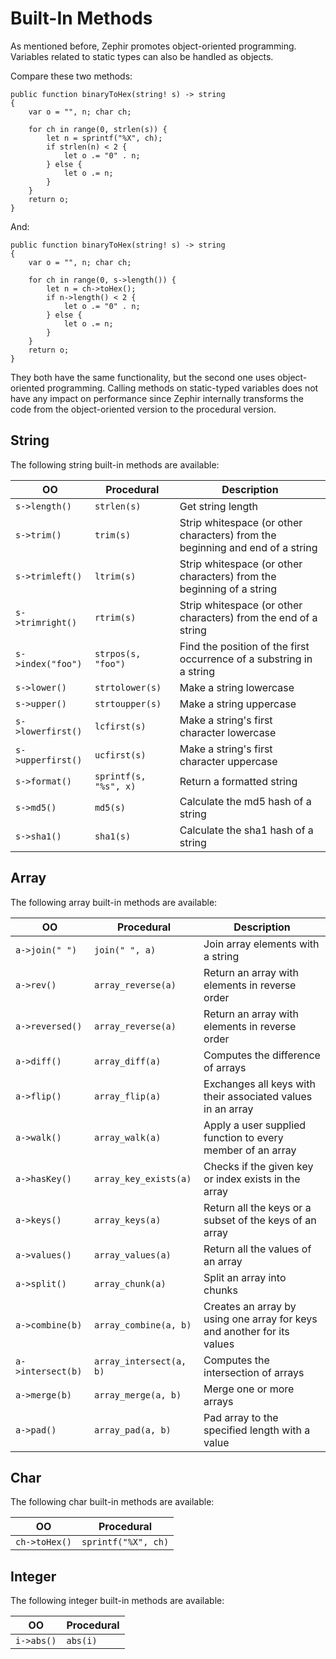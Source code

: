 # Built-In Methods

As mentioned before, Zephir promotes object-oriented programming. Variables related to static types can also be handled as objects.

Compare these two methods:

```zephir
public function binaryToHex(string! s) -> string
{
    var o = "", n; char ch;

    for ch in range(0, strlen(s)) {
        let n = sprintf("%X", ch);
        if strlen(n) < 2 {
            let o .= "0" . n;
        } else {
            let o .= n;
        }
    }
    return o;
}
```

And:

```zephir
public function binaryToHex(string! s) -> string
{
    var o = "", n; char ch;

    for ch in range(0, s->length()) {
        let n = ch->toHex();
        if n->length() < 2 {
            let o .= "0" . n;
        } else {
            let o .= n;
        }
    }
    return o;
}
```

They both have the same functionality, but the second one uses object-oriented programming. Calling methods on static-typed variables does not have any impact on performance since Zephir internally transforms the code from the object-oriented version to the procedural version.

<a name='string'></a>

## String

The following string built-in methods are available:

| OO                   | Procedural            | Description                                                                   |
| -------------------- | --------------------- | ----------------------------------------------------------------------------- |
| `s->length()`     | `strlen(s)`           | Get string length                                                             |
| `s->trim()`       | `trim(s)`             | Strip whitespace (or other characters) from the beginning and end of a string |
| `s->trimleft()`   | `ltrim(s)`            | Strip whitespace (or other characters) from the beginning of a string         |
| `s->trimright()`  | `rtrim(s)`            | Strip whitespace (or other characters) from the end of a string               |
| `s->index("foo")` | `strpos(s, "foo")`    | Find the position of the first occurrence of a substring in a string          |
| `s->lower()`      | `strtolower(s)`       | Make a string lowercase                                                       |
| `s->upper()`      | `strtoupper(s)`       | Make a string uppercase                                                       |
| `s->lowerfirst()` | `lcfirst(s)`          | Make a string's first character lowercase                                     |
| `s->upperfirst()` | `ucfirst(s)`          | Make a string's first character uppercase                                     |
| `s->format()`     | `sprintf(s, "%s", x)` | Return a formatted string                                                     |
| `s->md5()`        | `md5(s)`              | Calculate the md5 hash of a string                                            |
| `s->sha1()`       | `sha1(s)`             | Calculate the sha1 hash of a string                                           |

<a name='array'></a>

## Array

The following array built-in methods are available:

| OO                   | Procedural              | Description                                                             |
| -------------------- | ----------------------- | ----------------------------------------------------------------------- |
| `a->join(" ")`    | `join(" ", a)`          | Join array elements with a string                                       |
| `a->rev()`        | `array_reverse(a)`      | Return an array with elements in reverse order                          |
| `a->reversed()`   | `array_reverse(a)`      | Return an array with elements in reverse order                          |
| `a->diff()`       | `array_diff(a)`         | Computes the difference of arrays                                       |
| `a->flip()`       | `array_flip(a)`         | Exchanges all keys with their associated values in an array             |
| `a->walk()`       | `array_walk(a)`         | Apply a user supplied function to every member of an array              |
| `a->hasKey()`     | `array_key_exists(a)`   | Checks if the given key or index exists in the array                    |
| `a->keys()`       | `array_keys(a)`         | Return all the keys or a subset of the keys of an array                 |
| `a->values()`     | `array_values(a)`       | Return all the values of an array                                       |
| `a->split()`      | `array_chunk(a)`        | Split an array into chunks                                              |
| `a->combine(b)`   | `array_combine(a, b)`   | Creates an array by using one array for keys and another for its values |
| `a->intersect(b)` | `array_intersect(a, b)` | Computes the intersection of arrays                                     |
| `a->merge(b)`     | `array_merge(a, b)`     | Merge one or more arrays                                                |
| `a->pad()`        | `array_pad(a, b)`       | Pad array to the specified length with a value                          |

<a name='char'></a>

## Char

The following char built-in methods are available:

| OO               | Procedural          |
| ---------------- | ------------------- |
| `ch->toHex()` | `sprintf("%X", ch)` |

<a name='integer'></a>

## Integer

The following integer built-in methods are available:

| OO            | Procedural |
| ------------- | ---------- |
| `i->abs()` | `abs(i)`   |